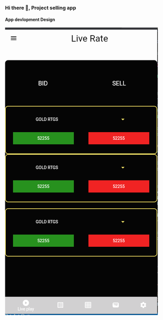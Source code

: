 ### Hi there 👋, Project selling app
####  App devlopment  Design 
![Design & Full Devlopment](https://github.com/rajaexz/BMI/blob/main/Assets/projext.png)
